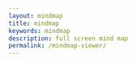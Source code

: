```yaml
---
layout: mindmap
title: mindmap
keywords: mindmap
description: full screen mind map
permalink: /mindmap-viewer/
---
```

